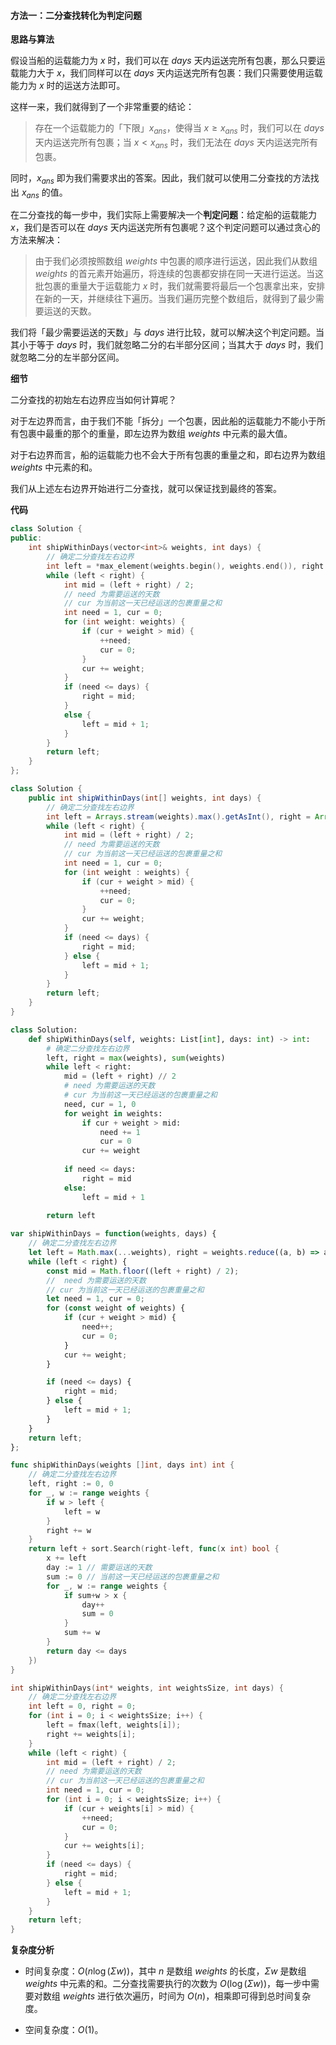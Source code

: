#### 方法一：二分查找转化为判定问题

**思路与算法**

假设当船的运载能力为 $x$ 时，我们可以在 $\textit{days}$ 天内运送完所有包裹，那么只要运载能力大于 $x$，我们同样可以在 $\textit{days}$ 天内运送完所有包裹：我们只需要使用运载能力为 $x$ 时的运送方法即可。

这样一来，我们就得到了一个非常重要的结论：

> 存在一个运载能力的「下限」$x_\textit{ans}$，使得当 $x \geq x_\textit{ans}$ 时，我们可以在 $\textit{days}$ 天内运送完所有包裹；当 $x < x_\textit{ans}$ 时，我们无法在 $\textit{days}$ 天内运送完所有包裹。

同时，$x_\textit{ans}$ 即为我们需要求出的答案。因此，我们就可以使用二分查找的方法找出 $x_\textit{ans}$ 的值。

在二分查找的每一步中，我们实际上需要解决一个**判定问题**：给定船的运载能力 $x$，我们是否可以在 $\textit{days}$ 天内运送完所有包裹呢？这个判定问题可以通过贪心的方法来解决：

> 由于我们必须按照数组 $\textit{weights}$ 中包裹的顺序进行运送，因此我们从数组 $\textit{weights}$ 的首元素开始遍历，将连续的包裹都安排在同一天进行运送。当这批包裹的重量大于运载能力 $x$ 时，我们就需要将最后一个包裹拿出来，安排在新的一天，并继续往下遍历。当我们遍历完整个数组后，就得到了最少需要运送的天数。

我们将「最少需要运送的天数」与 $\textit{days}$ 进行比较，就可以解决这个判定问题。当其小于等于 $\textit{days}$ 时，我们就忽略二分的右半部分区间；当其大于 $\textit{days}$ 时，我们就忽略二分的左半部分区间。

**细节**

二分查找的初始左右边界应当如何计算呢？

对于左边界而言，由于我们不能「拆分」一个包裹，因此船的运载能力不能小于所有包裹中最重的那个的重量，即左边界为数组 $\textit{weights}$ 中元素的最大值。

对于右边界而言，船的运载能力也不会大于所有包裹的重量之和，即右边界为数组 $\textit{weights}$ 中元素的和。

我们从上述左右边界开始进行二分查找，就可以保证找到最终的答案。

**代码**

```C++ [sol1-C++]
class Solution {
public:
    int shipWithinDays(vector<int>& weights, int days) {
        // 确定二分查找左右边界
        int left = *max_element(weights.begin(), weights.end()), right = accumulate(weights.begin(), weights.end(), 0);
        while (left < right) {
            int mid = (left + right) / 2;
            // need 为需要运送的天数
            // cur 为当前这一天已经运送的包裹重量之和
            int need = 1, cur = 0;
            for (int weight: weights) {
                if (cur + weight > mid) {
                    ++need;
                    cur = 0;
                }
                cur += weight;
            }
            if (need <= days) {
                right = mid;
            }
            else {
                left = mid + 1;
            }
        }
        return left;
    }
};
```

```Java [sol1-Java]
class Solution {
    public int shipWithinDays(int[] weights, int days) {
        // 确定二分查找左右边界
        int left = Arrays.stream(weights).max().getAsInt(), right = Arrays.stream(weights).sum();
        while (left < right) {
            int mid = (left + right) / 2;
            // need 为需要运送的天数
            // cur 为当前这一天已经运送的包裹重量之和
            int need = 1, cur = 0;
            for (int weight : weights) {
                if (cur + weight > mid) {
                    ++need;
                    cur = 0;
                }
                cur += weight;
            }
            if (need <= days) {
                right = mid;
            } else {
                left = mid + 1;
            }
        }
        return left;
    }
}
```

```Python [sol1-Python3]
class Solution:
    def shipWithinDays(self, weights: List[int], days: int) -> int:
        # 确定二分查找左右边界
        left, right = max(weights), sum(weights)
        while left < right:
            mid = (left + right) // 2
            # need 为需要运送的天数
            # cur 为当前这一天已经运送的包裹重量之和
            need, cur = 1, 0
            for weight in weights:
                if cur + weight > mid:
                    need += 1
                    cur = 0
                cur += weight
            
            if need <= days:
                right = mid
            else:
                left = mid + 1
        
        return left
```

```JavaScript [sol1-JavaScript]
var shipWithinDays = function(weights, days) {
    // 确定二分查找左右边界
    let left = Math.max(...weights), right = weights.reduce((a, b) => a + b);
    while (left < right) {
        const mid = Math.floor((left + right) / 2);
        //  need 为需要运送的天数
        // cur 为当前这一天已经运送的包裹重量之和
        let need = 1, cur = 0;
        for (const weight of weights) {
            if (cur + weight > mid) {
                need++;
                cur = 0;
            } 
            cur += weight;
        }

        if (need <= days) {
            right = mid;
        } else {
            left = mid + 1;
        }
    }
    return left;
};
```

```go [sol1-Golang]
func shipWithinDays(weights []int, days int) int {
    // 确定二分查找左右边界
    left, right := 0, 0
    for _, w := range weights {
        if w > left {
            left = w
        }
        right += w
    }
    return left + sort.Search(right-left, func(x int) bool {
        x += left
        day := 1 // 需要运送的天数
        sum := 0 // 当前这一天已经运送的包裹重量之和
        for _, w := range weights {
            if sum+w > x {
                day++
                sum = 0
            }
            sum += w
        }
        return day <= days
    })
}
```

```C [sol1-C]
int shipWithinDays(int* weights, int weightsSize, int days) {
    // 确定二分查找左右边界
    int left = 0, right = 0;
    for (int i = 0; i < weightsSize; i++) {
        left = fmax(left, weights[i]);
        right += weights[i];
    }
    while (left < right) {
        int mid = (left + right) / 2;
        // need 为需要运送的天数
        // cur 为当前这一天已经运送的包裹重量之和
        int need = 1, cur = 0;
        for (int i = 0; i < weightsSize; i++) {
            if (cur + weights[i] > mid) {
                ++need;
                cur = 0;
            }
            cur += weights[i];
        }
        if (need <= days) {
            right = mid;
        } else {
            left = mid + 1;
        }
    }
    return left;
}
```

**复杂度分析**

- 时间复杂度：$O\big(n\log(\Sigma w)\big)$，其中 $n$ 是数组 $\textit{weights}$ 的长度，$\Sigma w$ 是数组 $\textit{weights}$ 中元素的和。二分查找需要执行的次数为 $O(\log(\Sigma w))$，每一步中需要对数组 $\textit{weights}$ 进行依次遍历，时间为 $O(n)$，相乘即可得到总时间复杂度。

- 空间复杂度：$O(1)$。